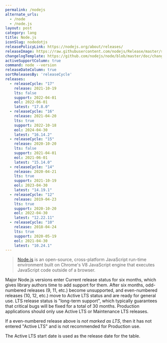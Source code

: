 ```yaml
---
permalink: /nodejs
alternate_urls:
  - /node
  - /node.js
layout: post
category: lang
title: Node.js
iconSlug: nodedotjs
releasePolicyLink: https://nodejs.org/about/releases/
releaseImage: https://raw.githubusercontent.com/nodejs/Release/master/schedule.svg?sanitize=true
changelogTemplate: https://github.com/nodejs/node/blob/master/doc/changelogs/CHANGELOG_V__RELEASE_CYCLE__.md#__LATEST__
activeSupportColumn: true
command: node --version
releaseDateColumn: true
sortReleasesBy: 'releaseCycle'
releases:
  - releaseCycle: "17"
    release: 2021-10-19
    lts: false
    support: 2022-04-01
    eol: 2022-06-01
    latest: "17.8.0"
  - releaseCycle: "16"
    release: 2021-04-20
    lts: true
    support: 2022-10-18
    eol: 2024-04-30
    latest: "16.14.2"
  - releaseCycle: "15"
    release: 2020-10-20
    lts: false
    support: 2021-04-01
    eol: 2021-06-01
    latest: "15.14.0"
  - releaseCycle: "14"
    release: 2020-04-21
    lts: true
    support: 2021-10-19
    eol: 2023-04-30
    latest: "14.19.1"
  - releaseCycle: "12"
    release: 2019-04-23
    lts: true
    support: 2020-10-20
    eol: 2022-04-30
    latest: "12.22.11"
  - releaseCycle: "10"
    release: 2018-04-24
    lts: true
    support: 2020-05-19
    eol: 2021-04-30
    latest: "10.24.1"
---
```


> [Node.js](https://nodejs.org/) is an open-source, cross-platform JavaScript run-time environment built on Chrome's V8 JavaScript engine that executes JavaScript code outside of a browser.

Major Node.js versions enter Current release status for six months, which gives library authors time to add support for them. After six months, odd-numbered releases (9, 11, etc.) become unsupported, and even-numbered releases (10, 12, etc.) move to Active LTS status and are ready for general use. LTS release status is "long-term support", which typically guarantees that critical bugs will be fixed for a total of 30 months. Production applications should only use Active LTS or Maintenance LTS releases.

If a even-numbered release above is _not marked as LTS_, then it has not entered "Active LTS" and is not recommended for Production use.

The Active LTS start date is used as the release date for the table.
